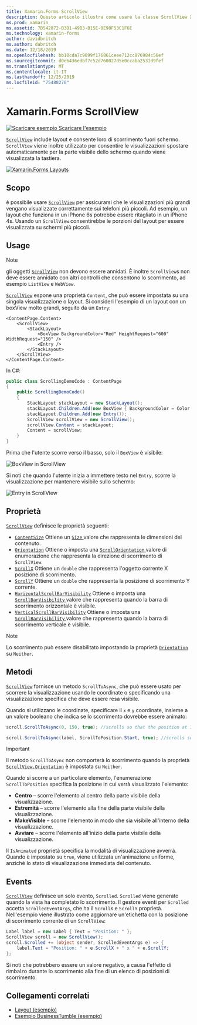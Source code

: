 ```yaml
---
title: Xamarin.Forms ScrollView
description: Questo articolo illustra come usare la classe ScrollView Xamarin.Forms per presentare i layout che non può essere contenuta in una sola schermata e ai quali è contenuto liberare spazio per la tastiera.
ms.prod: xamarin
ms.assetid: 7B542872-B3D1-49B3-B15E-0E98F53C1F6E
ms.technology: xamarin-forms
author: davidbritch
ms.author: dabritch
ms.date: 12/18/2019
ms.openlocfilehash: bb10cda7c9899f176861ceee712cc876984c56ef
ms.sourcegitcommit: d0e6436edbf7c52d760027d5e0ccaba2531d9fef
ms.translationtype: MT
ms.contentlocale: it-IT
ms.lasthandoff: 12/25/2019
ms.locfileid: "75488270"
---
```

# <a name="xamarinforms-scrollview"></a>Xamarin.Forms ScrollView

[![Scaricare esempio](~/media/shared/download.png) Scaricare l'esempio](https://docs.microsoft.com/samples/xamarin/xamarin-forms-samples/userinterface-layout)

[`ScrollView`](xref:Xamarin.Forms.ScrollView) include layout e consente loro di scorrimento fuori schermo. `ScrollView` viene inoltre utilizzato per consentire le visualizzazioni spostare automaticamente per la parte visibile dello schermo quando viene visualizzata la tastiera.

[![](scroll-view-images/layouts-sml.png "Xamarin.Forms Layouts")](scroll-view-images/layouts.png#lightbox "Xamarin.Forms Layouts")

## <a name="purpose"></a>Scopo

è possibile usare [`ScrollView`](xref:Xamarin.Forms.ScrollView) per assicurarsi che le visualizzazioni più grandi vengano visualizzate correttamente sui telefoni più piccoli. Ad esempio, un layout che funziona in un iPhone 6s potrebbe essere ritagliato in un iPhone 4s. Usando un `ScrollView` consentirebbe le porzioni del layout per essere visualizzata su schermi più piccoli.

## <a name="usage"></a>Usage

> [!NOTE]
> gli oggetti [`ScrollView`](xref:Xamarin.Forms.ScrollView) non devono essere annidati. È inoltre `ScrollView`s non deve essere annidato con altri controlli che consentono lo scorrimento, ad esempio `ListView` e `WebView`.

[`ScrollView`](xref:Xamarin.Forms.ScrollView) espone una proprietà `Content`, che può essere impostata su una singola visualizzazione o layout. Si consideri l'esempio di un layout con un boxView molto grandi, seguito da un `Entry`:

```xaml
<ContentPage.Content>
    <ScrollView>
        <StackLayout>
            <BoxView BackgroundColor="Red" HeightRequest="600" WidthRequest="150" />
            <Entry />
        </StackLayout>
    </ScrollView>
</ContentPage.Content>
```

In C#:

```csharp
public class ScrollingDemoCode : ContentPage
{
    public ScrollingDemoCode()
    {
        StackLayout stackLayout = new StackLayout();
        stackLayout.Children.Add(new BoxView { BackgroundColor = Color.Red, HeightRequest = 600, WidthRequest = 150 });
        stackLayout.Children.Add(new Entry());
        ScrollView scrollView = new ScrollView();
        scrollView.Content = stackLayout;
        Content = scrollView;
    }
}
```

Prima che l'utente scorre verso il basso, solo il `BoxView` è visibile:

![](scroll-view-images/scroll-start.png "BoxView in ScrollView")

Si noti che quando l'utente inizia a immettere testo nel `Entry`, scorre la visualizzazione per mantenere visibile sullo schermo:

![](scroll-view-images/scroll-end.png "Entry in ScrollView")

## <a name="properties"></a>Proprietà

[`ScrollView`](xref:Xamarin.Forms.ScrollView) definisce le proprietà seguenti:

- [`ContentSize`](xref:Xamarin.Forms.ScrollView.ContentSizeProperty) Ottiene un [ `Size` ](xref:Xamarin.Forms.Size) valore che rappresenta le dimensioni del contenuto.
- [`Orientation`](xref:Xamarin.Forms.ScrollView.OrientationProperty) Ottiene o imposta una [ `ScrollOrientation` ](xref:Xamarin.Forms.ScrollOrientation) valore di enumerazione che rappresenta la direzione di scorrimento di `ScrollView`.
- [`ScrollX`](xref:Xamarin.Forms.ScrollView.ScrollXProperty) Ottiene un `double` che rappresenta l'oggetto corrente X posizione di scorrimento.
- [`ScrollY`](xref:Xamarin.Forms.ScrollView.ScrollYProperty) Ottiene un `double` che rappresenta la posizione di scorrimento Y corrente.
- [`HorizontalScrollBarVisibility`](xref:Xamarin.Forms.ScrollView.HorizontalScrollBarVisibilityProperty) Ottiene o imposta una [ `ScrollBarVisibility` ](xref:Xamarin.Forms.ScrollBarVisibility) valore che rappresenta quando la barra di scorrimento orizzontale è visibile.
- [`VerticalScrollBarVisibility`](xref:Xamarin.Forms.ScrollView.VerticalScrollBarVisibilityProperty) Ottiene o imposta una [ `ScrollBarVisibility` ](xref:Xamarin.Forms.ScrollBarVisibility) valore che rappresenta quando la barra di scorrimento verticale è visibile.

> [!NOTE]
> Lo scorrimento può essere disabilitato impostando la proprietà [`Orientation`](xref:Xamarin.Forms.ScrollView.OrientationProperty) su `Neither`.

## <a name="methods"></a>Metodi

[`ScrollView`](xref:Xamarin.Forms.ScrollView) fornisce un metodo `ScrollToAsync`, che può essere usato per scorrere la visualizzazione usando le coordinate o specificando una visualizzazione specifica che deve essere resa visibile.

Quando si utilizzano le coordinate, specificare il `x` e `y` coordinate, insieme a un valore booleano che indica se lo scorrimento dovrebbe essere animato:

```csharp
scroll.ScrollToAsync(0, 150, true); //scrolls so that the position at 150px from the top is visible

scroll.ScrollToAsync(label, ScrollToPosition.Start, true); //scrolls so that the label is at the start of the list
```

> [!IMPORTANT]
> Il metodo `ScrollToAsync` non comporterà lo scorrimento quando la proprietà [`ScrollView.Orientation`](xref:Xamarin.Forms.ScrollView.OrientationProperty) è impostata su `Neither`.

Quando si scorre a un particolare elemento, l'enumerazione `ScrollToPosition` specifica la posizione in cui verrà visualizzato l'elemento:

- **Centro** &ndash; scorre l'elemento al centro della parte visibile della visualizzazione.
- **Estremità** &ndash; scorre l'elemento alla fine della parte visibile della visualizzazione.
- **MakeVisible** &ndash; scorre l'elemento in modo che sia visibile all'interno della visualizzazione.
- **Avviare** &ndash; scorre l'elemento all'inizio della parte visibile della visualizzazione.

Il `IsAnimated` proprietà specifica la modalità di visualizzazione avverrà. Quando è impostato su `true`, viene utilizzata un'animazione uniforme, anziché lo stato di visualizzazione immediata del contenuto.

## <a name="events"></a>Events

[`ScrollView`](xref:Xamarin.Forms.ScrollView) definisce un solo evento, `Scrolled`. `Scrolled` viene generato quando la vista ha completato lo scorrimento. Il gestore eventi per `Scrolled` accetta `ScrolledEventArgs`, che ha il `ScrollX` e `ScrollY` proprietà. Nell'esempio viene illustrato come aggiornare un'etichetta con la posizione di scorrimento corrente di un `ScrollView`:

```csharp
Label label = new Label { Text = "Position: " };
ScrollView scroll = new ScrollView();
scroll.Scrolled += (object sender, ScrolledEventArgs e) => {
    label.Text = "Position: " + e.ScrollX + " x " + e.ScrollY;
};
```

Si noti che potrebbero essere un valore negativo, a causa l'effetto di rimbalzo durante lo scorrimento alla fine di un elenco di posizioni di scorrimento.

## <a name="related-links"></a>Collegamenti correlati

- [Layout (esempio)](https://docs.microsoft.com/samples/xamarin/xamarin-forms-samples/userinterface-layout)
- [Esempio BusinessTumble (esempio)](https://docs.microsoft.com/samples/xamarin/xamarin-forms-samples/userinterface-businesstumble)
